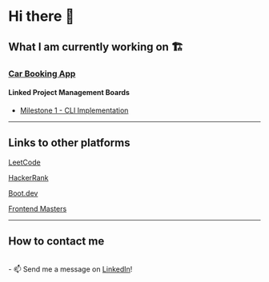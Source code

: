 # Hi there 👋

## What I am currently working on 🏗️

<h3><a href="https://github.com/Frank3354/carbooking">Car Booking App</a></h3>

#### Linked Project Management Boards
- <a href="https://github.com/users/Frank3354/projects/3">Milestone 1 - CLI Implementation</a>

---

## Links to other platforms
<a href="https://leetcode.com/FMota335/">LeetCode</a>

<a href="https://www.hackerrank.com/francisco_mota31">HackerRank</a>

<a href="https://www.boot.dev/u/greatleading52">Boot.dev</a>

<a href="https://frontendmasters.com/u/Frank3354/">Frontend Masters</a>

---

## How to contact me
<br/>
- 📫 Send me a message on <a href="https://www.linkedin.com/in/franciscomota-swe/">LinkedIn</a>!


<!--
**Frank3354/Frank3354** is a ✨ _special_ ✨ repository because its `README.md` (this file) appears on your GitHub profile.

Here are some ideas to get you started:

- 🔭 I’m currently working on ...
- 🌱 I’m currently learning ...
- 👯 I’m looking to collaborate on ...
- 🤔 I’m looking for help with ...
- 💬 Ask me about ...
- ⚡ Fun fact: ...
-->
